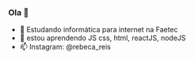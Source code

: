 ### Ola 👋




- 🔭 Estudando informática para internet na Faetec
- 🌱 estou aprendendo JS css, html, reactJS, nodeJS
- 📫 Instagram: @rebeca_reis


